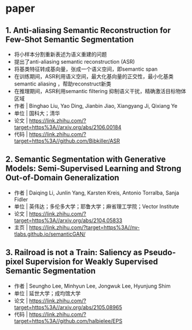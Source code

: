 # paper

## 1. Anti-aliasing Semantic Reconstruction for Few-Shot Semantic Segmentation
- 将小样本分割重新表述为语义重建的问题
- 提出了anti-aliasing semantic reconstruction (ASR)
- 将基类特征转成基向量，张成一个语义空间，即semantic span
- 在训练期间，ASR利用语义空间，最大化基向量的正交性，最小化基类semantic aliasing ，帮助reconstruct新类
- 在推理期间，ASR利用semantic filtering 抑制语义干扰，精确激活目标物体区域
- 作者 | Binghao Liu, Yao Ding, Jianbin Jiao, Xiangyang Ji, Qixiang Ye
- 单位 | 国科大；清华
- 论文 | https://link.zhihu.com/?target=https%3A//arxiv.org/abs/2106.00184
- 代码 | https://link.zhihu.com/?target=https%3A//github.com/Bibkiller/ASR

## 2. Semantic Segmentation with Generative Models: Semi-Supervised Learning and Strong Out-of-Domain Generalization
- 作者 | Daiqing Li, Junlin Yang, Karsten Kreis, Antonio Torralba, Sanja Fidler
- 单位 | 英伟达；多伦多大学；耶鲁大学；麻省理工学院；Vector Institute
- 论文 | https://link.zhihu.com/?target=https%3A//arxiv.org/abs/2104.05833
- 主页 | https://link.zhihu.com/?target=https%3A//nv-tlabs.github.io/semanticGAN/

## 3. Railroad is not a Train: Saliency as Pseudo-pixel Supervision for Weakly Supervised Semantic Segmentation
- 作者 | Seungho Lee, Minhyun Lee, Jongwuk Lee, Hyunjung Shim
- 单位 | 延世大学；成均馆大学
- 论文 | https://link.zhihu.com/?target=https%3A//arxiv.org/abs/2105.08965
- 代码 | https://link.zhihu.com/?target=https%3A//github.com/halbielee/EPS